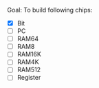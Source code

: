 Goal: To build following chips:

- [x] Bit
- [ ] PC
- [ ] RAM64
- [ ] RAM8
- [ ] RAM16K
- [ ] RAM4K
- [ ] RAM512
- [ ] Register